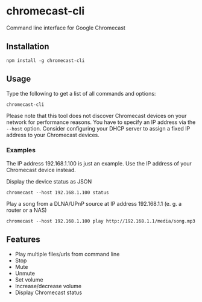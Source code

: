 # chromecast-cli
Command line interface for Google Chromecast

## Installation
```
npm install -g chromecast-cli
```

## Usage
Type the following to get a list of all commands and options:
```
chromecast-cli
```
Please note that this tool does not discover Chromecast devices on your network for performance reasons. You have to specify an IP address via the `--host` option. Consider configuring your DHCP server to assign a fixed IP address to your Chromecast devices.

### Examples
The IP address 192.168.1.100 is just an example. Use the IP address of your Chromecast device instead.

Display the device status as JSON
```
chromecast --host 192.168.1.100 status
```

Play a song from a DLNA/UPnP source at IP address 192.168.1.1 (e. g. a router or a NAS)
```
chromecast --host 192.168.1.100 play http://192.168.1.1/media/song.mp3
```

## Features
* Play multiple files/urls from command line
* Stop
* Mute
* Unmute
* Set volume
* Increase/decrease volume
* Display Chromecast status
